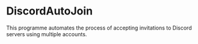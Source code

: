 # DiscordAutoJoin
This programme automates the process of accepting invitations to Discord servers using multiple accounts.

